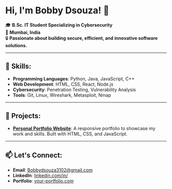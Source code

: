 # Hi, I'm Bobby Dsouza! 👋

🎓 **B.Sc. IT Student Specializing in Cybersecurity**  
📍 **Mumbai, India**  
🔒 **Passionate about building secure, efficient, and innovative software solutions.**

---

## 🌟 Skills:
- **Programming Languages**: Python, Java, JavaScript, C++
- **Web Development**: HTML, CSS, React, Node.js
- **Cybersecurity**: Penetration Testing, Vulnerability Analysis
- **Tools**: Git, Linux, Wireshark, Metasploit, Nmap

---

## 🚀 Projects:
- **[Personal Portfolio Website](https://Anonx31.github.io)**: A responsive portfolio to showcase my work and skills. Built with HTML, CSS, and JavaScript.
---

## 📫 Let's Connect:
- **Email**: Bobbydsouza3102@gmail.com  
- **LinkedIn**: [linkedin.com/in/]([https://linkedin.com/in/bobby-dsouza-63a5b633b/](https://www.linkedin.com/in/bobby-dsouza-63a5b633b/))  
- **Portfolio**: [your-portfolio.com](https:anonx31.github.io)
